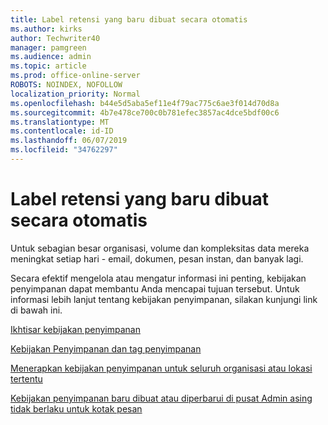 ```yaml
---
title: Label retensi yang baru dibuat secara otomatis
ms.author: kirks
author: Techwriter40
manager: pamgreen
ms.audience: admin
ms.topic: article
ms.prod: office-online-server
ROBOTS: NOINDEX, NOFOLLOW
localization_priority: Normal
ms.openlocfilehash: b44e5d5aba5ef11e4f79ac775c6ae3f014d70d8a
ms.sourcegitcommit: 4b7e478ce700c0b781efec3857ac4dce5bdf00c6
ms.translationtype: MT
ms.contentlocale: id-ID
ms.lasthandoff: 06/07/2019
ms.locfileid: "34762297"
---
```

# <a name="new-retention-labels-created-automatically"></a>Label retensi yang baru dibuat secara otomatis

Untuk sebagian besar organisasi, volume dan kompleksitas data mereka meningkat setiap hari - email, dokumen, pesan instan, dan banyak lagi.

Secara efektif mengelola atau mengatur informasi ini penting, kebijakan penyimpanan dapat membantu Anda mencapai tujuan tersebut. Untuk informasi lebih lanjut tentang kebijakan penyimpanan, silakan kunjungi link di bawah ini.

[Ikhtisar kebijakan penyimpanan](https://docs.microsoft.com/office365/securitycompliance/retention-policies)

[Kebijakan Penyimpanan dan tag penyimpanan](https://docs.microsoft.com/exchange/security-and-compliance/messaging-records-management/retention-tags-and-policies)

[Menerapkan kebijakan penyimpanan untuk seluruh organisasi atau lokasi tertentu](https://docs.microsoft.com/office365/securitycompliance/retention-policies#applying-a-retention-policy-to-an-entire-organization-or-specific-locations)

[Kebijakan penyimpanan baru dibuat atau diperbarui di pusat Admin asing tidak berlaku untuk kotak pesan](https://docs.microsoft.com/alchemyinsights/retention-policies-in-exchange-admin-center-not-working)

